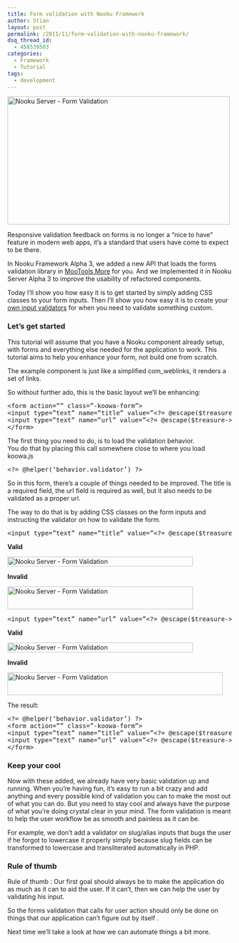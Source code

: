 ```yaml
---
title: Form validation with Nooku Framework
author: Stian
layout: post
permalink: /2011/11/form-validation-with-nooku-framework/
dsq_thread_id:
  - 458539503
categories:
  - Framework
  - Tutorial
tags:
  - development
---
```

[<img src="http://farm7.static.flickr.com/6111/6301887410_911544b369.jpg" alt="Nooku Server - Form Validation" width="500" height="288" />][1]

Responsive validation feedback on forms is no longer a “nice to have” feature in modern web apps, it’s a standard that users have come to expect to be there.

In Nooku Framework Alpha 3, we added a new API that loads the forms validation library in [MooTools More][2] for you. And we implemented it in Nooku Server Alpha 3 to improve the usability of refactored components.

Today I’ll show you how easy it is to get started by simply adding CSS classes to your form inputs. Then I’ll show you how easy it is to create your [own input validators][3] for when you need to validate something custom.

<!--more-->

<h3 dir="ltr">
  Let’s get started
</h3>

<div>
  <p>
    This tutorial will assume that you have a Nooku component already setup, with forms and everything else needed for the application to work. This tutorial aims to help you enhance your form, not build one from scratch.
  </p>
  
  <p>
    The example component is just like a simplified com_weblinks, it renders a set of links.
  </p>
  
  <p>
    So without further ado, this is the basic layout we’ll be enhancing:
  </p>
</div>

<div>
  <pre class="brush: php; toolbar: true;">&lt;form action=”” class=”-koowa-form”&gt;
&lt;input type=”text” name=”title” value=”&lt;?= @escape($treasure-&gt;title) ?&gt;” /&gt;
&lt;input type=”text” name=”url” value=”&lt;?= @escape($treasure-&gt;url) ?&gt;” /&gt;
&lt;/form&gt;</pre>
</div>

<div>
  <p>
    The first thing you need to do, is to load the validation behavior.<br /> You do that by placing this call somewhere close to where you load koowa.js
  </p>
  
  <pre class="brush: php; toolbar: true;">&lt;?= @helper(‘behavior.validator’) ?&gt;</pre>
  
  <p>
    So in this form, there’s a couple of things needed to be improved. The title is a required field, the url field is required as well, but it also needs to be validated as a proper url.
  </p>
  
  <p>
    The way to do that is by adding CSS classes on the form inputs and instructing the validator on how to validate the form.
  </p>
  
  <pre class="brush: php; toolbar: true;">&lt;input type=”text” name=”title” value=”&lt;?= @escape($treasure-&gt;title) ?&gt;” class=”required” /&gt;</pre>
</div>

**Valid**

[<img src="http://farm7.static.flickr.com/6236/6301367935_c744589741.jpg" alt="Nooku Server - Form Validation" width="417" height="22" />][4]

**Invalid**

[<img src="http://farm7.static.flickr.com/6111/6301367863_ef22e1241f.jpg" alt="Nooku Server - Form Validation" width="417" height="51" />][5]

<div>
  <pre class="brush: php; toolbar: true;">&lt;input type=”text” name=”url” value=”&lt;?= @escape($treasure-&gt;url) ?&gt;” class=”required validate-url” /&gt;</pre>
</div>

**Valid**

[<img src="http://farm7.static.flickr.com/6230/6301367901_5d2acb1779.jpg" alt="Nooku Server - Form Validation" width="417" height="22" />][6]

**Invalid**

[<img src="http://farm7.static.flickr.com/6217/6301367955_c57bc010dc.jpg" alt="Nooku Server - Form Validation" width="484" height="51" />][7]

<div>
  <p>
    The result:
  </p>
  
  <pre class="brush: php; toolbar: true;">&lt;?= @helper(‘behavior.validator’) ?&gt;
&lt;form action=”” class=”-koowa-form”&gt;
&lt;input type=”text” name=”title” value=”&lt;?= @escape($treasure-&gt;title) ?&gt;” class=”required” /&gt;
&lt;input type=”text” name=”url” value=”&lt;?= @escape($treasure-&gt;url) ?&gt;” class=”required validate-url” /&gt;
&lt;/form&gt;</pre>
</div>

<h3 dir="ltr">
  Keep your cool
</h3>

Now with these added, we already have very basic validation up and running. When you’re having fun, it’s easy to run a bit crazy and add anything and every possible kind of validation you can to make the most out of what you can do. But you need to stay cool and always have the purpose of what you’re doing crystal clear in your mind. The form validation is meant to help the user workflow be as smooth and painless as it can be.

For example, we don’t add a validator on slug/alias inputs that bugs the user if he forgot to lowercase it properly simply because slug fields can be transformed to lowercase and transliterated automatically in PHP.

<h3 dir="ltr">
  Rule of thumb
</h3>

Rule of thumb : Our first goal should always be to make the application do as much as it can to aid the user. If it can’t, then we can help the user by validating his input.

So the forms validation that calls for user action should only be done on things that our application can’t figure out by itself .

Next time we’ll take a look at how we can automate things a bit more.

 [1]: http://www.flickr.com/photos/nooku/6301887410/ "Nooku Server - Form Validation by Nooku, on Flickr"
 [2]: http://www.mootools.net/docs/more125/more/Forms/Form.Validator
 [3]: http://www.mootools.net/docs/more125/more/Forms/Form.Validator.Extras
 [4]: http://www.flickr.com/photos/nooku/6301367935/ "Nooku Server - Form Validation by Nooku, on Flickr"
 [5]: http://www.flickr.com/photos/nooku/6301367863/ "Nooku Server - Form Validation by Nooku, on Flickr"
 [6]: http://www.flickr.com/photos/nooku/6301367901/ "Nooku Server - Form Validation by Nooku, on Flickr"
 [7]: http://www.flickr.com/photos/nooku/6301367955/ "Nooku Server - Form Validation by Nooku, on Flickr"